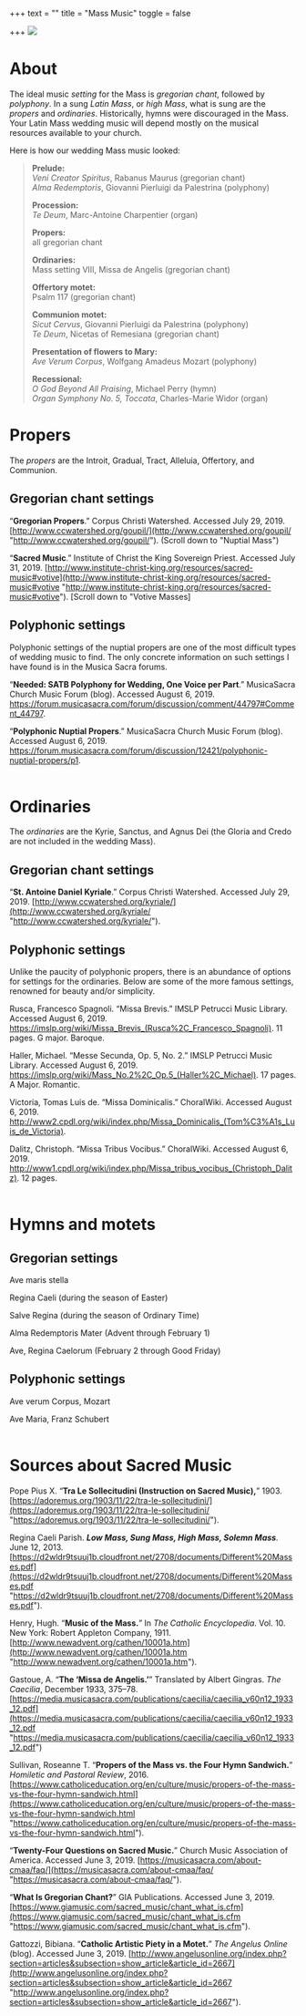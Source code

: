 +++
text = ""
title = "Mass Music"
toggle = false

+++
![](/uploads/introit.png)

# About

The ideal music _setting_ for the Mass is _gregorian chant_, followed by _polyphony_. In a sung _Latin Mass_, or _high Mass_, what is sung are the _propers_ and _ordinaries_. Historically, hymns were discouraged in the Mass. Your Latin Mass wedding music will depend mostly on the musical resources available to your church.

Here is how our wedding Mass music looked:

> **Prelude:**  
> _Veni Creator Spiritus_, Rabanus Maurus (gregorian chant)  
> _Alma Redemptoris_, Giovanni Pierluigi da Palestrina (polyphony)
>
> **Procession:**  
> _Te Deum_, Marc-Antoine Charpentier (organ)
>
> **Propers:**  
> all gregorian chant
>
> **Ordinaries:**  
> Mass setting VIII, Missa de Angelis (gregorian chant)
>
> **Offertory motet:**  
> Psalm 117 (gregorian chant)
>
> **Communion motet:**  
> _Sicut Cervus_, Giovanni Pierluigi da Palestrina (polyphony)  
> _Te Deum_, Nicetas of Remesiana (gregorian chant)
>
> **Presentation of flowers to Mary:**  
> _Ave Verum Corpus_, Wolfgang Amadeus Mozart (polyphony)
>
> **Recessional:**  
> _O God Beyond All Praising_, Michael Perry (hymn)  
> _Organ Symphony No. 5, Toccata_, Charles-Marie Widor (organ)

# Propers

The _propers_ are the Introit, Gradual, Tract, Alleluia, Offertory, and Communion. 

## Gregorian chant settings

“**Gregorian Propers**.” Corpus Christi Watershed. Accessed July 29, 2019. [http://www.ccwatershed.org/goupil/](http://www.ccwatershed.org/goupil/ "http://www.ccwatershed.org/goupil/"). (Scroll down to "Nuptial Mass")

“**Sacred Music**.” Institute of Christ the King Sovereign Priest. Accessed July 31, 2019. [http://www.institute-christ-king.org/resources/sacred-music#votive](http://www.institute-christ-king.org/resources/sacred-music#votive "http://www.institute-christ-king.org/resources/sacred-music#votive"). \[Scroll down to "Votive Masses\]

## Polyphonic settings 

Polyphonic settings of the nuptial propers are one of the most difficult types of wedding music to find. The only concrete information on such settings I have found is in the Musica Sacra forums. 

“**Needed: SATB Polyphony for Wedding, One Voice per Part**.” MusicaSacra Church Music Forum (blog). Accessed August 6, 2019. https://forum.musicasacra.com/forum/discussion/comment/44797#Comment_44797.

“**Polyphonic Nuptial Propers**.” MusicaSacra Church Music Forum (blog). Accessed August 6, 2019. https://forum.musicasacra.com/forum/discussion/12421/polyphonic-nuptial-propers/p1.
<br>
<br>
# Ordinaries

The _ordinaries_ are the Kyrie, Sanctus, and Agnus Dei (the Gloria and Credo are not included in the wedding Mass). 

## Gregorian chant settings

“**St. Antoine Daniel Kyriale**.” Corpus Christi Watershed. Accessed July 29, 2019. [http://www.ccwatershed.org/kyriale/](http://www.ccwatershed.org/kyriale/ "http://www.ccwatershed.org/kyriale/"). 

## Polyphonic settings

Unlike the paucity of polyphonic propers, there is an abundance of options for settings for the ordinaries. Below are some of the more famous settings, renowned for beauty and/or simplicity. 

Rusca, Francesco Spagnoli. “Missa Brevis.” IMSLP Petrucci Music Library. Accessed August 6, 2019. https://imslp.org/wiki/Missa_Brevis_(Rusca%2C_Francesco_Spagnoli). 11 pages. G major. Baroque.

Haller, Michael. “Messe Secunda, Op. 5, No. 2.” IMSLP Petrucci Music Library. Accessed August 6, 2019. https://imslp.org/wiki/Mass_No.2%2C_Op.5_(Haller%2C_Michael). 17 pages. A Major. Romantic.

Victoria, Tomas Luis de. “Missa Dominicalis.” ChoralWiki. Accessed August 6, 2019. http://www2.cpdl.org/wiki/index.php/Missa_Dominicalis_(Tom%C3%A1s_Luis_de_Victoria).

Dalitz, Christoph. “Missa Tribus Vocibus.” ChoralWiki. Accessed August 6, 2019. http://www1.cpdl.org/wiki/index.php/Missa_tribus_vocibus_(Christoph_Dalitz). 12 pages.
<br>
<br>
# Hymns and motets

## Gregorian settings

Ave maris stella

Regina Caeli (during the season of Easter)

Salve Regina (during the season of Ordinary Time)

Alma Redemptoris Mater (Advent through February 1)

Ave, Regina Caelorum (February 2 through Good Friday)

## Polyphonic settings

Ave verum Corpus, Mozart

Ave Maria, Franz Schubert
<br>
<br>
# Sources about Sacred Music 

Pope Pius X. “**Tra Le Sollecitudini (Instruction on Sacred Music),**” 1903. [https://adoremus.org/1903/11/22/tra-le-sollecitudini/](https://adoremus.org/1903/11/22/tra-le-sollecitudini/ "https://adoremus.org/1903/11/22/tra-le-sollecitudini/").

Regina Caeli Parish. **_Low Mass, Sung Mass, High Mass, Solemn Mass_**_._ June 12, 2013. [https://d2wldr9tsuuj1b.cloudfront.net/2708/documents/Different%20Masses.pdf](https://d2wldr9tsuuj1b.cloudfront.net/2708/documents/Different%20Masses.pdf "https://d2wldr9tsuuj1b.cloudfront.net/2708/documents/Different%20Masses.pdf").

Henry, Hugh. “**Music of the Mass.**” In _The Catholic Encyclopedia_. Vol. 10. New York: Robert Appleton Company, 1911. [http://www.newadvent.org/cathen/10001a.htm](http://www.newadvent.org/cathen/10001a.htm "http://www.newadvent.org/cathen/10001a.htm").

Gastoue, A. “**The ‘Missa de Angelis.’**” Translated by Albert Gingras. _The Caecilia_, December 1933, 375–78. [https://media.musicasacra.com/publications/caecilia/caecilia_v60n12_1933_12.pdf](https://media.musicasacra.com/publications/caecilia/caecilia_v60n12_1933_12.pdf "https://media.musicasacra.com/publications/caecilia/caecilia_v60n12_1933_12.pdf")

Sullivan, Roseanne T. “**Propers of the Mass vs. the Four Hymn Sandwich.**” _Homiletic and Pastoral Review_, 2016. [https://www.catholiceducation.org/en/culture/music/propers-of-the-mass-vs-the-four-hymn-sandwich.html](https://www.catholiceducation.org/en/culture/music/propers-of-the-mass-vs-the-four-hymn-sandwich.html "https://www.catholiceducation.org/en/culture/music/propers-of-the-mass-vs-the-four-hymn-sandwich.html").

“**Twenty-Four Questions on Sacred Music.**” Church Music Association of America. Accessed June 3, 2019. [https://musicasacra.com/about-cmaa/faq/](https://musicasacra.com/about-cmaa/faq/ "https://musicasacra.com/about-cmaa/faq/").

“**What Is Gregorian Chant?**” GIA Publications. Accessed June 3, 2019. [https://www.giamusic.com/sacred_music/chant_what_is.cfm](https://www.giamusic.com/sacred_music/chant_what_is.cfm "https://www.giamusic.com/sacred_music/chant_what_is.cfm").

Gattozzi, Bibiana. “**Catholic Artistic Piety in a Motet.**” _The Angelus Online_ (blog). Accessed June 3, 2019. [http://www.angelusonline.org/index.php?section=articles&subsection=show_article&article_id=2667](http://www.angelusonline.org/index.php?section=articles&subsection=show_article&article_id=2667 "http://www.angelusonline.org/index.php?section=articles&subsection=show_article&article_id=2667").

